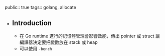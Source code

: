 public:: true
tags:: golang, allocate

- ## Introduction
	- 在 Go runtime 進行的記憶體管理會影響效能，傳出 pointer 或 struct 讓編譯器決定要把變數放在 stack 或 heap
	- 可以使用 `-bench`